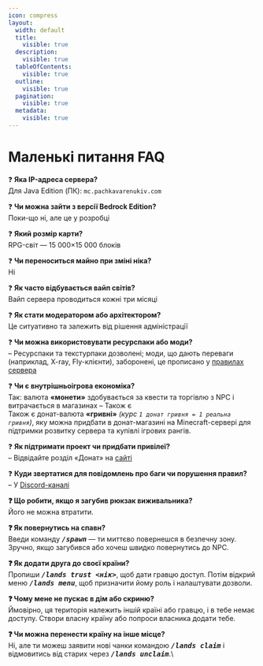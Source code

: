 ```yaml
---
icon: compress
layout:
  width: default
  title:
    visible: true
  description:
    visible: true
  tableOfContents:
    visible: true
  outline:
    visible: true
  pagination:
    visible: true
  metadata:
    visible: true
---
```


# Маленькі питання FAQ

❓ **Яка IP-адреса сервера?**\
Для Java Edition (ПК): `mc.pachkavarenukiv.com`

❓ **Чи можна зайти з версії Bedrock Edition?**\
Поки-що ні, але це у розробці

❓ **Який розмір карти?**\
RPG-світ — 15 000×15 000 блоків

❓ **Чи переноситься майно при зміні ніка?**\
Ні

❓ **Як часто відбувається вайп світів?**\
Вайп сервера проводиться кожні три місяці

❓ **Як стати модератором або архітектором?**\
Це ситуативно та залежить від рішення адміністрації

❓ **Чи можна використовувати ресурспаки або моди?**\
– Ресурспаки та текстурпаки дозволені; моди, що дають переваги (наприклад, X-ray, Fly-клієнти), заборонені, це прописано у [правилах сервера](https://antoha2012pro.github.io/ORBitium/rules.html)

❓ **Чи є внутрішньоігрова економіка?**\
Так: валюта **«монети»** здобувається за квести та торгівлю з NPC і витрачається в магазинах – Також є \
Також є донат-валюта **«гривні»** _(курс `1 донат гривня = 1 реальна гривня`)_, яку можна придбати в донат-магазині на Minecraft-сервері для підтримки розвитку сервера та купівлі ігрових рангів.

❓ **Як підтримати проект чи придбати привілеї?**\
– Відвідайте розділ «Донат» на [сайті](https://donatello.to/ORBitium)

❓ **Куди звертатися для повідомлень про баги чи порушення правил?**\
– У [Discord-каналі](https://discord.gg/HQSSXfs4Xn)

**❓ Що робити, якщо я загубив рюкзак виживальника?**\
Його не можна втратити.

**❓ Як повернутись на спавн?**\
Введи команду <kbd>_**/spawn**_</kbd> — ти миттєво повернешся в безпечну зону. Зручно, якщо загубився або хочеш швидко повернутись до NPC.

**❓ Як додати друга до своєї країни?**\
Пропиши <kbd>_**/lands trust <нік>**_</kbd>, щоб дати гравцю доступ. Потім відкрий меню <kbd>_**/lands menu**_</kbd>, щоб призначити йому роль і налаштувати дозволи.

**❓ Чому мене не пускає в дім або скриню?**\
Ймовірно, ця територія належить іншій країні або гравцю, і в тебе немає доступу. Створи власну країну або попроси власника додати тебе.

**❓ Чи можна перенести країну на інше місце?**\
Ні, але ти можеш заявити нові чанки командою <kbd>_**/lands claim**_</kbd> і відмовитись від старих через <kbd>_**/lands unclaim**_</kbd>.\

